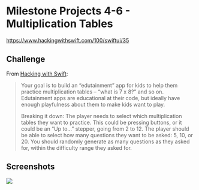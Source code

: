 # Milestone Projects 4-6 - Multiplication Tables

https://www.hackingwithswift.com/100/swiftui/35

## Challenge

From [Hacking with Swift](https://www.hackingwithswift.com/guide/ios-swiftui/3/3/challenge):
>Your goal is to build an “edutainment” app for kids to help them practice multiplication tables – “what is 7 x 8?” and so on. Edutainment apps are educational at their code, but ideally have enough playfulness about them to make kids want to play.
>
>  Breaking it down:
>  The player needs to select which multiplication tables they want to practice. This could be pressing buttons, or it could be an “Up to…” stepper, going from 2 to 12.
>  The player should be able to select how many questions they want to be asked: 5, 10, or 20.
>  You should randomly generate as many questions as they asked for, within the difficulty range they asked for.

## Screenshots
<img src="https://github.com/bashubb/100-days-of-swiftUI/blob/main/08-Milestone-Projects4-6/Multiplication.gif">
